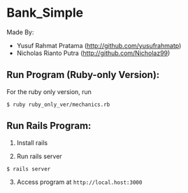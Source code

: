 # Bank_Simple


Made By:
- Yusuf Rahmat Pratama (http://github.com/yusufrahmatp)
- Nicholas Rianto Putra (http://github.com/Nicholaz99)


## Run Program (Ruby-only Version):

For the ruby only version, run
```
$ ruby ruby_only_ver/mechanics.rb
```

## Run Rails Program: 

1. Install rails

2. Run rails server
```
$ rails server
```
3. Access program at `http://local.host:3000`
